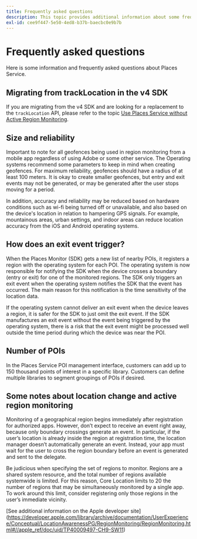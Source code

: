 ```yaml
---
title: Frequently asked questions
description: This topic provides additional information about some frequently asked questions.
exl-id: cee9f447-5e50-4ed8-b37b-baecbc0e9b7b
---
```

# Frequently asked questions

Here is some information and frequently asked questions about Places Service.

## Migrating from trackLocation in the v4 SDK

If you are migrating from the v4 SDK and are looking for a replacement to the `trackLocation` API, please refer to the topic [Use Places Service without Active Region Monitoring](use-places-without-active-monitoring.md).

## Size and reliability  

Important to note for all geofences being used in region monitoring from a mobile app regardless of using Adobe or some other service. The Operating systems recommend some parameters to keep in mind when creating geofences. For maximum reliability, geofences should have a radius of at least 100 meters. It is okay to create smaller geofences, but entry and exit events may not be generated, or may be generated after the user stops moving for a period.

In addition, accuracy and reliability may be reduced based on hardware conditions such as wi-fi being turned off or unavailable, and also based on the device's location in relation to hampering GPS signals. For example, mountainous areas, urban settings, and indoor areas can reduce location accuracy from the iOS and Android operating systems.

## How does an exit event trigger?

When the Places Monitor (SDK) gets a new list of nearby POIs, it registers a region with the operating system for each POI. The operating system is now responsible for notifying the SDK when the device crosses a boundary (entry or exit) for one of the monitored regions. The SDK only triggers an exit event when the operating system notifies the SDK that the event has occurred. The main reason for this notification is the time sensitivity of the location data.  

If the operating system cannot deliver an exit event when the device leaves a region, it is safer for the SDK to just omit the exit event. If the SDK manufactures an exit event without the event being triggered by the operating system, there is a risk that the exit event might be processed well outside the time period during which the device was near the POI.

## Number of POIs

In the Places Service POI management interface, customers can add up to 150 thousand points of interest in a specific library. Customers can define multiple libraries to segment groupings of POIs if desired.

## Some notes about location change and active region monitoring

Monitoring of a geographical region begins immediately after registration for authorized apps. However, don’t expect to receive an event right away, because only boundary crossings generate an event. In particular, if the user’s location is already inside the region at registration time, the location manager doesn’t automatically generate an event. Instead, your app must wait for the user to cross the region boundary before an event is generated and sent to the delegate.

Be judicious when specifying the set of regions to monitor. Regions are a shared system resource, and the total number of regions available systemwide is limited. For this reason, Core Location limits to 20 the number of regions that may be simultaneously monitored by a single app. To work around this limit, consider registering only those regions in the user’s immediate vicinity.

[See additional information on the Apple developer site] (https://developer.apple.com/library/archive/documentation/UserExperience/Conceptual/LocationAwarenessPG/RegionMonitoring/RegionMonitoring.html#//apple_ref/doc/uid/TP40009497-CH9-SW11)
